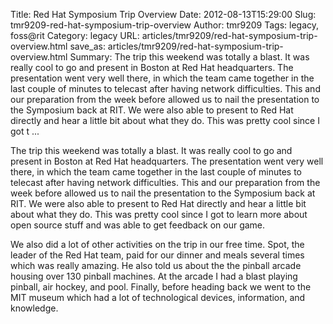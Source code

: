 Title: Red Hat Symposium Trip Overview
Date: 2012-08-13T15:29:00
Slug: tmr9209-red-hat-symposium-trip-overview
Author: tmr9209
Tags: legacy, foss@rit
Category: legacy
URL: articles/tmr9209/red-hat-symposium-trip-overview.html
save_as: articles/tmr9209/red-hat-symposium-trip-overview.html
Summary: The trip this weekend was totally a blast. It was really cool to go and present in Boston at Red Hat headquarters. The presentation went very well there, in which the team came together in the last couple of minutes to telecast after having network difficulties. This and our preparation from the week before allowed us to nail the presentation to the Symposium back at RIT. We were also able to present to Red Hat directly and hear a little bit about what they do. This was pretty cool since I got t ... 

The trip this weekend was totally a blast. It was really cool to go and
present in Boston at Red Hat headquarters. The presentation went very well
there, in which the team came together in the last couple of minutes to
telecast after having network difficulties. This and our preparation from the
week before allowed us to nail the presentation to the Symposium back at RIT.
We were also able to present to Red Hat directly and hear a little bit about
what they do. This was pretty cool since I got to learn more about open source
stuff and was able to get feedback on our game.

We also did a lot of other activities on the trip in our free time. Spot, the
leader of the Red Hat team, paid for our dinner and meals several times which
was really amazing. He also told us about the the pinball arcade housing over
130 pinball machines. At the arcade I had a blast playing pinball, air hockey,
and pool. Finally, before heading back we went to the MIT museum which had a
lot of technological devices, information, and knowledge.

